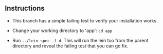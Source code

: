 Instructions
--

- This branch has a simple failing test to verify your installation works.

- Change your working directory to 'app': `cd app`
- Run `../lein spec -f d`. This will run the lein too from the parent directory and reveal the failing test that you can go fix.
